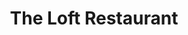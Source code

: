 ---
title: "The Loft Restaurant"
address: "26 Trimgate St, Navan, Co. Meath"
tel: "+353 (0)46 907 1755"
county: "Meath"
category: "American Restaurants"
type: "Content"
lat: "53.64658737182617"
lng: "-6.698957920074463"
---